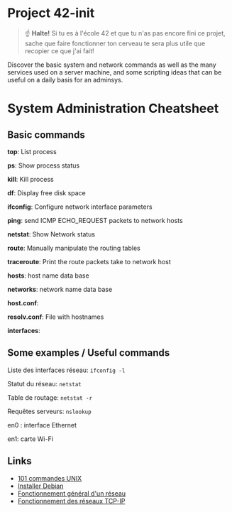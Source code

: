# Project 42-init

> :point_up: **Halte!** Si tu es à l'école 42 et que tu n'as pas encore fini ce projet, sache que faire fonctionner ton cerveau te sera plus utile que recopier ce que j'ai fait!

Discover the basic system and network commands as well as the many services used on a server machine, and some scripting ideas that can be useful on a daily basis for an adminsys.

# System Administration Cheatsheet

## Basic commands
**top**: List process

**ps**: Show process status

**kill**: Kill process

**df**: Display free disk space

**ifconfig**: Configure network interface parameters

**ping**: send ICMP ECHO_REQUEST packets to network hosts

**netstat**: Show Network status

**route**: Manually manipulate the routing tables

**traceroute**: Print the route packets take to network host

**hosts**: host name data base

**networks**: network name data base

**host.conf**: 

**resolv.conf**: File with hostnames

**interfaces**: 


## Some examples / Useful commands
Liste des interfaces réseau: `ifconfig -l`

Statut du réseau: `netstat`

Table de routage: `netstat -r`

Requêtes serveurs: `nslookup`

en0 : interface Ethernet

en1: carte Wi-Fi


## Links
- [101 commandes UNIX](https://buzut.net/101-commandes-indispensables-sous-linux/)
- [Installer Debian](https://cdiese.fr/installation-de-debian-sur-une-machine-virtuelle-virtualbox/)
- [Fonctionnement général d'un réseau](https://openclassrooms.com/fr/courses/1561696-les-reseaux-de-zero/1561759-les-reseaux-presentation-generale)
- [Fonctionnement des réseaux TCP-IP](https://openclassrooms.com/fr/courses/857447-apprenez-le-fonctionnement-des-reseaux-tcp-ip/855562-rendre-mes-applications-joignables-sur-le-reseau)
